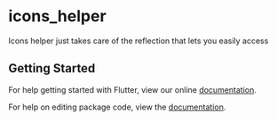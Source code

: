 # icons_helper

Icons helper just takes care of the reflection that lets you easily access 

## Getting Started

For help getting started with Flutter, view our online [documentation](https://flutter.io/).

For help on editing package code, view the [documentation](https://flutter.io/developing-packages/).
